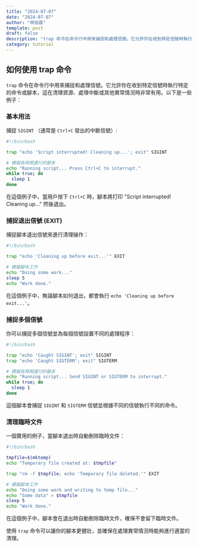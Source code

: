 ```yaml
---
title: "2024-07-07"
date: "2024-07-07"
author: "林協霆"
template: post
draft: false
description: "trap 命令在命令行中用來捕捉和處理信號。它允許你在收到特定信號時執行特定的命令或腳本，這在清理資源、處理中斷或其他異常情況時非常有用。"
category: tutorial
---
```


## 如何使用 trap 命令

`trap` 命令在命令行中用來捕捉和處理信號。它允許你在收到特定信號時執行特定的命令或腳本，這在清理資源、處理中斷或其他異常情況時非常有用。以下是一些例子：

### 基本用法

捕捉 `SIGINT` （通常是 `Ctrl+C` 發出的中斷信號）:

```bash
#!/bin/bash

trap "echo 'Script interrupted! Cleaning up...'; exit" SIGINT

# 模擬長時間運行的腳本
echo "Running script... Press Ctrl+C to interrupt."
while true; do
  sleep 1
done
```

在這個例子中，當用戶按下 `Ctrl+C` 時，腳本將打印 "Script interrupted! Cleaning up..." 然後退出。

### 捕捉退出信號 (EXIT)

捕捉腳本退出信號來進行清理操作：

```bash
#!/bin/bash

trap "echo 'Cleaning up before exit...'" EXIT

# 模擬腳本工作
echo "Doing some work..."
sleep 5
echo "Work done."
```

在這個例子中，無論腳本如何退出，都會執行 `echo 'Cleaning up before exit...'`。

### 捕捉多個信號

你可以捕捉多個信號並為每個信號設置不同的處理程序：

```bash
#!/bin/bash

trap "echo 'Caught SIGINT'; exit" SIGINT
trap "echo 'Caught SIGTERM'; exit" SIGTERM

# 模擬長時間運行的腳本
echo "Running script... Send SIGINT or SIGTERM to interrupt."
while true; do
  sleep 1
done
```

這個腳本會捕捉 `SIGINT` 和 `SIGTERM` 信號並根據不同的信號執行不同的命令。

### 清理臨時文件

一個實用的例子，當腳本退出時自動刪除臨時文件：

```bash
#!/bin/bash

tmpfile=$(mktemp)
echo "Temporary file created at: $tmpfile"

trap "rm -f $tmpfile; echo 'Temporary file deleted.'" EXIT

# 模擬腳本工作
echo "Doing some work and writing to temp file..."
echo "Some data" > $tmpfile
sleep 5
echo "Work done."
```

在這個例子中，腳本會在退出時自動刪除臨時文件，確保不會留下臨時文件。

使用 `trap` 命令可以讓你的腳本更健壯，並確保在處理異常情況時能夠進行適當的清理。
